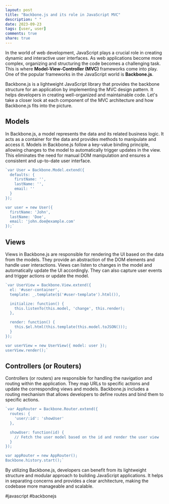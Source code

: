 ```yaml
---
layout: post
title: "Backbone.js and its role in JavaScript MVC"
description: " "
date: 2023-09-23
tags: [user, user]
comments: true
share: true
---
```


In the world of web development, JavaScript plays a crucial role in creating dynamic and interactive user interfaces. As web applications become more complex, organizing and structuring the code becomes a challenging task. This is where **Model-View-Controller (MVC)** frameworks come into play. One of the popular frameworks in the JavaScript world is **Backbone.js**.

Backbone.js is a lightweight JavaScript library that provides the backbone structure for an application by implementing the MVC design pattern. It helps developers in creating well-organized and maintainable code. Let's take a closer look at each component of the MVC architecture and how Backbone.js fits into the picture.

## Models
In Backbone.js, a model represents the data and its related business logic. It acts as a container for the data and provides methods to manipulate and access it. Models in Backbone.js follow a key-value binding principle, allowing changes to the model to automatically trigger updates in the view. This eliminates the need for manual DOM manipulation and ensures a consistent and up-to-date user interface.

```javascript
`var User = Backbone.Model.extend({
  defaults: {
    firstName: '',
    lastName: '',
    email: ''
  }
});

var user = new User({
  firstName: 'John',
  lastName: 'Doe',
  email: 'john.doe@example.com'
});`
```

## Views
Views in Backbone.js are responsible for rendering the UI based on the data from the models. They provide an abstraction of the DOM elements and handle user interactions. Views can listen to changes in the model and automatically update the UI accordingly. They can also capture user events and trigger actions or update the model.

```javascript
`var UserView = Backbone.View.extend({
  el: '#user-container',
  template: _.template($('#user-template').html()),

  initialize: function() {
    this.listenTo(this.model, 'change', this.render);
  },

  render: function() {
    this.$el.html(this.template(this.model.toJSON()));
  }
});

var userView = new UserView({ model: user });
userView.render();`
```

## Controllers (or Routers)
Controllers (or routers) are responsible for handling the navigation and routing within the application. They map URLs to specific actions and update the corresponding views and models. Backbone.js includes a routing mechanism that allows developers to define routes and bind them to specific actions.

```javascript
`var AppRouter = Backbone.Router.extend({
  routes: {
    'user/:id': 'showUser'
  },

  showUser: function(id) {
    // Fetch the user model based on the id and render the user view
  }
});

var appRouter = new AppRouter();
Backbone.history.start();`
```

By utilizing Backbone.js, developers can benefit from its lightweight structure and modular approach to building JavaScript applications. It helps in separating concerns and provides a clear architecture, making the codebase more manageable and scalable.

#javascript #backbonejs